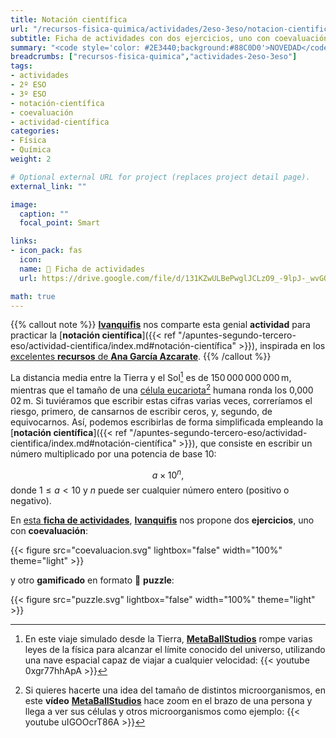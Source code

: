 ```yaml
---
title: Notación científica
url: "/recursos-fisica-quimica/actividades/2eso-3eso/notacion-cientifica"
subtitle: Ficha de actividades con dos ejercicios, uno con coevaluación, y otro gamificado en formato puzzle
summary: "<code style='color: #2E3440;background:#88C0D0'>NOVEDAD</code><br>Ficha de actividades con dos ejercicios, uno con coevaluación, y otro gamificado en formato puzzle."
breadcrumbs: ["recursos-fisica-quimica","actividades-2eso-3eso"]
tags:
- actividades
- 2º ESO
- 3º ESO
- notación-científica
- coevaluación
- actividad-científica
categories:
- Física
- Química
weight: 2

# Optional external URL for project (replaces project detail page).
external_link: ""

image:
  caption: ""
  focal_point: Smart

links:
- icon_pack: fas
  icon:
  name: 🔗 Ficha de actividades
  url: https://drive.google.com/file/d/131KZwULBePwglJCLzO9_-9lpJ-_wvGQ9/view?usp=sharing

math: true
---
```


{{% callout note %}}
[**Ivanquifis**](https://twitter.com/ivanquifis) nos comparte esta genial **actividad** para practicar la [**notación científica**]({{< ref "/apuntes-segundo-tercero-eso/actividad-cientifica/index.md#notación-científica" >}}), inspirada en los [excelentes **recursos** de **Ana García Azcarate**](https://anagarciaazcarate.wordpress.com/2015/03/30/puzzle-hexagonal-de-notacion-cientifica-nivel-i/).
{{% /callout %}}

La distancia media entre la Tierra y el Sol[^1] es de 150&thinsp;000&thinsp;000&thinsp;000&thinsp;m, mientras que el tamaño de una [célula eucariota](https://es.wikipedia.org/wiki/Célula_eucariota)[^2] humana ronda los 0,000&thinsp;02&thinsp;m. Si tuviéramos que escribir estas cifras varias veces, correríamos el riesgo, primero, de cansarnos de escribir ceros, y, segundo, de equivocarnos. Así, podemos escribirlas de forma simplificada empleando la [**notación científica**]({{< ref "/apuntes-segundo-tercero-eso/actividad-cientifica/index.md#notación-científica" >}}), que consiste en escribir un número multiplicado por una potencia de base 10:

[^1]: En este viaje simulado desde la Tierra, [**MetaBallStudios**](https://www.youtube.com/@MetaBallStudios) rompe varias leyes de la física para alcanzar el límite conocido del universo, utilizando una nave espacial capaz de viajar a cualquier velocidad:
  {{< youtube 0xgr77hhApA >}}

[^2]: Si quieres hacerte una idea del tamaño de distintos microorganismos, en este **vídeo** [**MetaBallStudios**](https://www.youtube.com/@MetaBallStudios) hace zoom en el brazo de una persona y llega a ver sus células y otros microorganismos como ejemplo:
  {{< youtube uIGOOcrT86A >}}

$$
a\times 10^n,
$$
donde $1 \leq a<10$ y $n$ puede ser cualquier número entero (positivo o negativo).

En [esta **ficha de actividades**](https://drive.google.com/file/d/131KZwULBePwglJCLzO9_-9lpJ-_wvGQ9/view?usp=sharing), [**Ivanquifis**](https://twitter.com/ivanquifis) nos propone dos **ejercicios**, uno con **coevaluación**:

{{< figure src="coevaluacion.svg" lightbox="false" width="100%" theme="light" >}}

y otro **gamificado** en formato 🧩 **puzzle**:

{{< figure src="puzzle.svg" lightbox="false" width="100%" theme="light" >}}